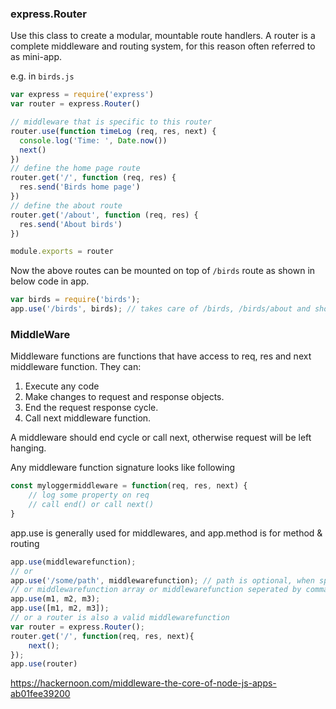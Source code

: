 


### express.Router

Use this class to create a modular, mountable route handlers. 
A router is a complete middleware and routing system,
for this reason often referred to as mini-app.

e.g. in `birds.js`
``` js
var express = require('express')
var router = express.Router()

// middleware that is specific to this router
router.use(function timeLog (req, res, next) {
  console.log('Time: ', Date.now())
  next()
})
// define the home page route
router.get('/', function (req, res) {
  res.send('Birds home page')
})
// define the about route
router.get('/about', function (req, res) {
  res.send('About birds')
})

module.exports = router
```

Now the above routes can be mounted on top of `/birds` route as shown in below code in app.
``` js
var birds = require('birds');
app.use('/birds', birds); // takes care of /birds, /birds/about and shows timelogs for birds
```

### MiddleWare

Middleware functions are functions that have access to req, res and next middleware function.
They can:
1. Execute any code
2. Make changes to request and response objects.
3. End the request response cycle.
4. Call next middleware function.

A middleware should end cycle or call next, otherwise request will be left hanging.

Any middleware function signature looks like following
``` js
const myloggermiddleware = function(req, res, next) {
    // log some property on req
    // call end() or call next()
}
```

app.use is generally used for middlewares, and app.method is for method & routing
``` js
app.use(middlewarefunction);
// or
app.use('/some/path', middlewarefunction); // path is optional, when specified middleware function only executes for specified path
// or middlewarefunction array or middlewarefunction seperated by commas
app.use(m1, m2, m3);
app.use([m1, m2, m3]);
// or a router is also a valid middlewarefunction
var router = express.Router();
router.get('/', function(req, res, next){
    next();
});
app.use(router)
```

https://hackernoon.com/middleware-the-core-of-node-js-apps-ab01fee39200